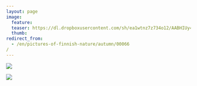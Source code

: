 ```yaml
---
layout: page
image:
  feature:
  teaser: https://dl.dropboxusercontent.com/sh/ea1wtnz7z734o12/AABHIUy4_MRKzUpSVmrwxyU2a/luontokuvat/syksy/DSC50737-245px.jpg
  thumb:
redirect_from:
  - /en/pictures-of-finnish-nature/autumn/00066/
---
```


[![](https://dl.dropboxusercontent.com/sh/ea1wtnz7z734o12/AABqAyecNPGkAVyH1zv3uHDfa/luontokuvat/syksy/DSC50737-800px.jpg)](https://dl.dropboxusercontent.com/sh/ea1wtnz7z734o12/AAC01rafmaeeXRhnDYwYgP3wa/luontokuvat/syksy/DSC50737.jpg)

[![](https://dl.dropboxusercontent.com/sh/ea1wtnz7z734o12/AADIjfj5F0ZWBd9uAMOZ3eaVa/luontokuvat/syksy/DSC50739-800px.jpg)](https://dl.dropboxusercontent.com/sh/ea1wtnz7z734o12/AADzXTwrIWCWQflBFyjEiVrIa/luontokuvat/syksy/DSC50739.jpg)
